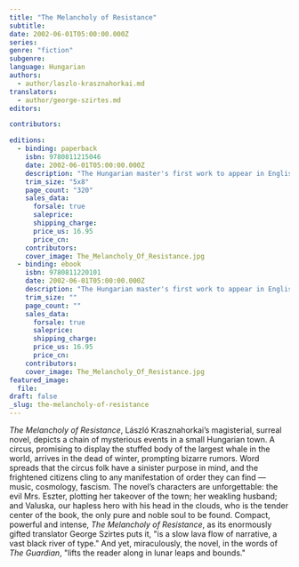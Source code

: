 ```yaml
---
title: "The Melancholy of Resistance"
subtitle:
date: 2002-06-01T05:00:00.000Z
series:
genre: "fiction"
subgenre:
language: Hungarian
authors:
  - author/laszlo-krasznahorkai.md
translators:
  - author/george-szirtes.md
editors:

contributors:

editions:
  - binding: paperback
    isbn: 9780811215046
    date: 2002-06-01T05:00:00.000Z
    description: "The Hungarian master's first work to appear in English, and still one of the best "
    trim_size: "5x8"
    page_count: "320"
    sales_data:
      forsale: true
      saleprice:
      shipping_charge:
      price_us: 16.95
      price_cn:
    contributors:
    cover_image: The_Melancholy_Of_Resistance.jpg
  - binding: ebook
    isbn: 9780811220101
    date: 2002-06-01T05:00:00.000Z
    description: "The Hungarian master's first work to appear in English, and still one of the best "
    trim_size: ""
    page_count: ""
    sales_data:
      forsale: true
      saleprice:
      shipping_charge:
      price_us: 16.95
      price_cn:
    contributors:
    cover_image: The_Melancholy_Of_Resistance.jpg
featured_image:
  file:
draft: false
_slug: the-melancholy-of-resistance
---
```


_The Melancholy of Resistance_, László Krasznahorkai’s magisterial, surreal novel, depicts a chain of mysterious events in a small Hungarian town. A circus, promising to display the stuffed body of the largest whale in the world, arrives in the dead of winter, prompting bizarre rumors. Word spreads that the circus folk have a sinister purpose in mind, and the frightened citizens cling to any manifestation of order they can find — music, cosmology, fascism. The novel’s characters are unforgettable: the evil Mrs. Eszter, plotting her takeover of the town; her weakling husband; and Valuska, our hapless hero with his head in the clouds, who is the tender center of the book, the only pure and noble soul to be found. Compact, powerful and intense, _The Melancholy of Resistance_, as its enormously gifted translator George Szirtes puts it, "is a slow lava flow of narrative, a vast black river of type." And yet, miraculously, the novel, in the words of _The Guardian_, "lifts the reader along in lunar leaps and bounds."

